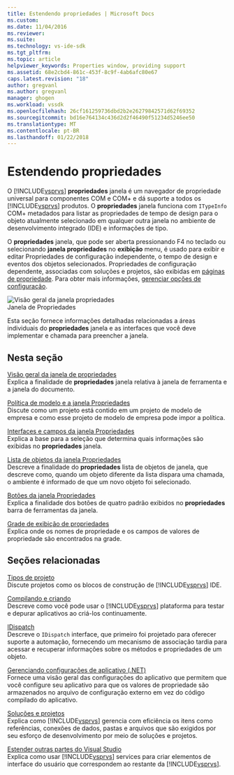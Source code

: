 ```yaml
---
title: Estendendo propriedades | Microsoft Docs
ms.custom: 
ms.date: 11/04/2016
ms.reviewer: 
ms.suite: 
ms.technology: vs-ide-sdk
ms.tgt_pltfrm: 
ms.topic: article
helpviewer_keywords: Properties window, providing support
ms.assetid: 68e2cbd4-861c-453f-8c9f-4ab6afc80e67
caps.latest.revision: "18"
author: gregvanl
ms.author: gregvanl
manager: ghogen
ms.workload: vssdk
ms.openlocfilehash: 26cf161259736dbd2b2e26279842571d62f69352
ms.sourcegitcommit: bd16e764134c436d2d2f46490f51234d5246ee50
ms.translationtype: MT
ms.contentlocale: pt-BR
ms.lasthandoff: 01/22/2018
---
```

# <a name="extending-properties"></a>Estendendo propriedades
O [!INCLUDE[vsprvs](../../code-quality/includes/vsprvs_md.md)] **propriedades** janela é um navegador de propriedade universal para componentes COM e COM+ e dá suporte a todos os [!INCLUDE[vsprvs](../../code-quality/includes/vsprvs_md.md)] produtos. O **propriedades** janela funciona com `ITypeInfo` COM+ metadados para listar as propriedades de tempo de design para o objeto atualmente selecionado em qualquer outra janela no ambiente de desenvolvimento integrado (IDE) e informações de tipo.  
  
 O **propriedades** janela, que pode ser aberta pressionando F4 no teclado ou selecionando **janela propriedades** no **exibição** menu, é usado para exibir e editar Propriedades de configuração independente, o tempo de design e eventos dos objetos selecionados. Propriedades de configuração dependente, associadas com soluções e projetos, são exibidas em [páginas de propriedade](../../extensibility/internals/property-pages.md). Para obter mais informações, [gerenciar opções de configuração](../../extensibility/internals/managing-configuration-options.md).  
  
 ![Visão geral da janela propriedades](../../extensibility/internals/media/vspropertieswindow.png "vsPropertiesWindow")  
Janela de Propriedades  
  
 Esta seção fornece informações detalhadas relacionadas a áreas individuais do **propriedades** janela e as interfaces que você deve implementar e chamada para preencher a janela.  
  
## <a name="in-this-section"></a>Nesta seção  
 [Visão geral da janela de propriedades](../../extensibility/internals/properties-window-overview.md)  
 Explica a finalidade de **propriedades** janela relativa à janela de ferramenta e a janela do documento.  
  
 [Política de modelo e a janela Propriedades](../../extensibility/internals/template-policy-and-the-properties-window.md)  
 Discute como um projeto está contido em um projeto de modelo de empresa e como esse projeto de modelo de empresa pode impor a política.  
  
 [Interfaces e campos da janela Propriedades](../../extensibility/internals/properties-window-fields-and-interfaces.md)  
 Explica a base para a seleção que determina quais informações são exibidas no **propriedades** janela.  
  
 [Lista de objetos da janela Propriedades](../../extensibility/internals/properties-window-object-list.md)  
 Descreve a finalidade do **propriedades** lista de objetos de janela, que descreve como, quando um objeto diferente da lista dispara uma chamada, o ambiente é informado de que um novo objeto foi selecionado.  
  
 [Botões da janela Propriedades](../../extensibility/internals/properties-window-buttons.md)  
 Explica a finalidade dos botões de quatro padrão exibidos no **propriedades** barra de ferramentas da janela.  
  
 [Grade de exibição de propriedades](../../extensibility/internals/properties-display-grid.md)  
 Explica onde os nomes de propriedade e os campos de valores de propriedade são encontrados na grade.  
  
## <a name="related-sections"></a>Seções relacionadas  
 [Tipos de projeto](../../extensibility/internals/project-types.md)  
 Discute projetos como os blocos de construção de [!INCLUDE[vsprvs](../../code-quality/includes/vsprvs_md.md)] IDE.  
  
 [Compilando e criando](../../ide/compiling-and-building-in-visual-studio.md)  
 Descreve como você pode usar o [!INCLUDE[vsprvs](../../code-quality/includes/vsprvs_md.md)] plataforma para testar e depurar aplicativos ao criá-los continuamente.  
  
 [IDispatch](https://msdn.microsoft.com/library/windows/desktop/ms221608.aspx)  
 Descreve o `IDispatch` interface, que primeiro foi projetado para oferecer suporte a automação, fornecendo um mecanismo de associação tardia para acessar e recuperar informações sobre os métodos e propriedades de um objeto.  
  
 [Gerenciando configurações de aplicativo (.NET)](../../ide/managing-application-settings-dotnet.md)  
 Fornece uma visão geral das configurações do aplicativo que permitem que você configure seu aplicativo para que os valores de propriedade são armazenados no arquivo de configuração externo em vez do código compilado do aplicativo.  
  
 [Soluções e projetos](../../ide/solutions-and-projects-in-visual-studio.md)  
 Explica como [!INCLUDE[vsprvs](../../code-quality/includes/vsprvs_md.md)] gerencia com eficiência os itens como referências, conexões de dados, pastas e arquivos que são exigidos por seu esforço de desenvolvimento por meio de soluções e projetos.  
  
 [Estender outras partes do Visual Studio](../../extensibility/extending-other-parts-of-visual-studio.md)  
 Explica como usar [!INCLUDE[vsprvs](../../code-quality/includes/vsprvs_md.md)] services para criar elementos de interface do usuário que correspondem ao restante da [!INCLUDE[vsprvs](../../code-quality/includes/vsprvs_md.md)].